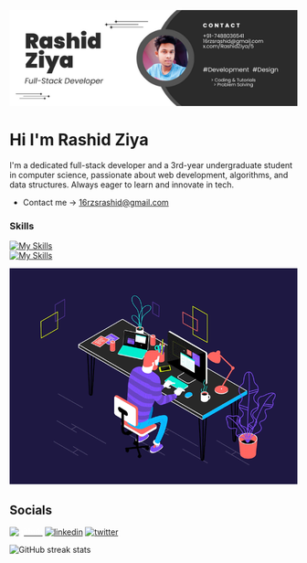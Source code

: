 <p align="center">
  <img src="https://github.com/Rashidziya/Rashidziya/blob/main/Rashid%20Ziya%20(2).png" alt="Banner">
</p>


# Hi I'm Rashid Ziya
I'm a dedicated full-stack developer and a 3rd-year undergraduate student in computer science, passionate about web development, algorithms, and data structures. Always eager to learn and innovate in tech.
* Contact me -> 16rzsrashid@gmail.com

### Skills
[![My Skills](https://skillicons.dev/icons?i=js,html,css,ts,tailwind,postgres,postman,php,expressjs,nodejs,docker)](https://skillicons.dev)<br>
[![My Skills](https://skillicons.dev/icons?i=cloudflare,aws,nextjs)](https://skillicons.dev)


![Coding GIF](https://github.com/Rashidziya/Rashidziya/blob/main/gif%20image%20for%20readme%20profile.gif)


## Socials
[<img src='https://cdn.jsdelivr.net/npm/simple-icons@3.0.1/icons/github.svg' alt='github' height='40' style='color:white'>](https://github.com/Rashidziya)  [<img src='https://cdn.jsdelivr.net/npm/simple-icons@3.0.1/icons/linkedin.svg' alt='linkedin' height='40'>](https://www.linkedin.com/in/https://www.linkedin.com/in/mohammad-rashid-reyaz-338533245//)  [<img src='https://cdn.jsdelivr.net/npm/simple-icons@3.0.1/icons/twitter.svg' alt='twitter' height='40'>](https://twitter.com/RashidZiya5)  



![GitHub streak stats](https://streak-stats.demolab.com/?user=Rashidziya)  



